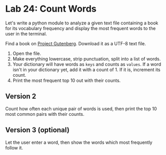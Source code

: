 # Lab 24: Count Words

Let's write a python module to analyze a given text file containing a book for its vocabulary frequency and display the most frequent words to the user in the terminal.


Find a book on [Project Gutenberg](http://www.gutenberg.org).
Download it as a UTF-8 text file.

1. Open the file.
2. Make everything lowercase, strip punctuation, split into a list of words.
3. Your dictionary will have words as `keys` and counts as `values`. If a word isn't in your dictionary yet, add it with a count of 1. If it is, increment its count.
4. Print the most frequent top 10 out with their counts.



## Version 2

Count how often each unique pair of words is used, then print the top 10 most common pairs with their counts.

## Version 3 (optional)

Let the user enter a word, then show the words which most frequently follow it.
